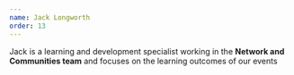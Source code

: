 ```yaml
---
name: Jack Longworth
order: 13
---
```

Jack is a learning and development specialist working in the **Network and Communities team** and focuses on the learning outcomes of our events
